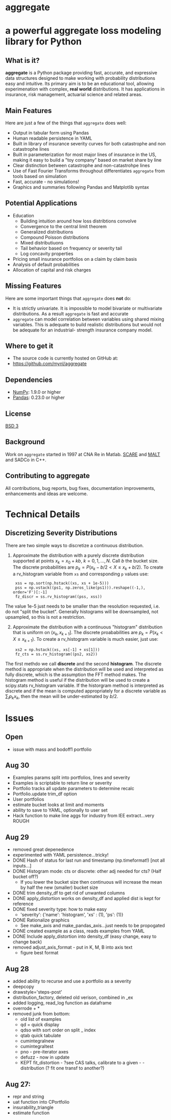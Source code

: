 # aggregate


a powerful aggregate loss modeling library for Python
=====================================================

What is it?
-----------

**aggregate** is a Python package providing fast, accurate, and expressive data
structures designed to make working with probability distributions 
easy and intuitive. Its primary aim is to be an educational tool, allowing 
experimenation with complex, **real world** distributions. It has applications in 
insurance, risk management, actuarial science and related areas. 

Main Features
-------------

Here are just a few of the things that ``aggregate`` does well:

  - Output in tabular form using Pandas
  - Human readable persistence in YAML
  - Built in library of insurance severity curves for both catastrophe and non
    catastrophe lines
  - Built in parameterization for most major lines of insurance in the US, making it
    easy to build a "toy company" based on market share by line 
  - Clear distinction between catastrophe and non-catastrohpe lines
  - Use of Fast Fourier Transforms throughout differentiates ``aggregate`` from 
    tools based on simulation
  - Fast, accurate - no simulations!
  - Graphics and summaries following Pandas and Matplotlib syntax


Potential Applications
---------------------- 

  - Education
       * Building intuition around how loss distribtions convolve 
       * Convergence to the central limit theorem
       * Generalized distributions
       * Compound Poisson distributions
       * Mixed distributiuons 
       * Tail behavior based on frequency or severity tail 
       * Log concavity properties 
  - Pricing small insurance portfolios on a claim by claim basis 
  - Analysis of default probabilities
  - Allocation of capital and risk charges

Missing Features
----------------

Here are some important things that ``aggregate`` does **not** do:

  - It is strictly univariate. It is impossible to model bivariate or multivariate distributions.
    As a result ``aggregate`` is fast and accurate
  - ``aggregate`` can model correlation between variables using shared mixing variables. This 
    is adequate to build realistic distributions but would not be adequate for an industrial-
    strength insurance company model.

Where to get it
---------------

* The source code is currently hosted on GitHub at:
* https://github.com/mynl/aggregate


Dependencies
------------

- [NumPy](https://www.numpy.org): 1.9.0 or higher
- [Pandas](https://github.com/pandas-dev/pandas): 0.23.0 or higher

License
-------

[BSD 3](LICENSE)


Background
----------

Work on ``aggregate`` started in 1997 at CNA Re in Matlab. 
[SCARE](http://www.mynl.com/wp/default.html) and [MALT](http://www.mynl.com/MALT/home.html) 
and SADCo in C++.

Contributing to aggregate
-------------------------

All contributions, bug reports, bug fixes, documentation improvements, 
enhancements and ideas are welcome.

Technical Details
=================

Discretizing Severity Distributions
-----------------------------------

There are two simple ways to discretize a continuous distribution. 

1. Approximate the distribution with a purely discrete distribution supported at points $x_k=x_0+kb$, 
$k=0,1,\dots, N$. Call $b$ the bucket size. The discrete probabilities are 
$p_k=P(x_k - b/2 < X \le x_k+b/2)$. To create a rv_histogram variable from ``xs`` and corresponding 
 ``p`` values use:

        xss = np.sort(np.hstack((xs, xs + 1e-5)))
        pss = np.vstack((ps1, np.zeros_like(ps1))).reshape((-1,), order='F')[:-1]
        fz_discr = ss.rv_histogram((pss, xss))

The value 1e-5 just needs to be smaller than the resolution requested, i.e. do not "split the bucket". 
Generally histograms will be downsampled, not upsampled, so this is not a restriction.  
        
2. Approximate the distribution with a continuous "histogram" distribution
that is uniform on $(x_k, x_{k+1}]$. The discrete proababilities are $p_k=P(x_k < X \le x_{k+1})$. 
To create a rv_histogram variable is much easier, just use:

        xs2 = np.hstack((xs, xs[-1] + xs[1]))
        fz_cts = ss.rv_histogram((ps2, xs2))


The first methdo we call **discrete** and the second **histogram**. The discrete method is appropriate 
when the distribution will be used and interpreted as fully discrete, which is the assumption the FFT
method makes. The histogram method is useful if the distribution will be used to create a scipy.stats
rv_histogram variable. If the historgram method is interpreted as discrete and if the mean is computed
appropriately for a discrete variable as $\sum_i p_k x_k$, then the mean will be under-estimated by $b/2$. 



Issues
======

Open 
----
- issue with mass and bodoff1 portfolio

Aug 30
------

* Examples params split into portfolios, lines and severity
* Examples is scriptable to return line or severity
* Portfolio tracks all update parameters to determine recalc
* Portfolio.update trim_df option
* User portfolios
* estimate bucket looks at limit and moments
* ability to save to YAML, optionally to user set
* Hack function to make line aggs for industry from IEE extract...very ROUGH

Aug 29
------

* removed great depenedence
* experimented with YAML persistence...tricky!
* DONE Hash of status for last run and timestamp (np.timeformat!) [not all inputs...]
* DONE Histogram mode: cts or discrete: other adj needed for cts? (Half bucket off?)
    - If you lower the bucket size then continuous will increase the mean by half the new (smaller) bucket size
* DONE trim density_df to get rid of unwanted columns
* DONE apply_distortion works on density_df and applied dist is kept for reference
* DONE fixed severity type: how to make easy
    - 'severity': {'name': 'histogram', 'xs' : (1), 'ps': (1)}
* DONE Rationalize graphics
    - See make_axis and make_pandas_axis...just needs to be propogated
* DONE created example as a class, reads examples from YAML
* DONE Include apply_distortion into density_df (easy change, easy to change back)
* removed adjust_axis_format - put in K, M, B into axis text
    - figure best format


Aug 28
-------

* added ability to recurse and use a portfolio as a severity
* deepcopy
* drawstyle='steps-post'
* distribution_factory, deleted old verison, combined in _ex
* added logging, read_log function as dataframe
* overrode + *
* removed junk from bottom:
   - old list of examples
   - qd = quick display
   - qdso with sort order on split _ index
   - qtab quick tabulate
   - cumintegralnew
   - cumintegraltest
   - pno - pre-iterator axes
   - defuzz - now in update
   - KEPT fit_distortion - ?see CAS talks, calibrate to a given - - distribution (? fit one transf to another?)
   
Aug 27: 
------

* repr and string
* uat function into CPortfolio
* insurability_triangle
* estimate function
